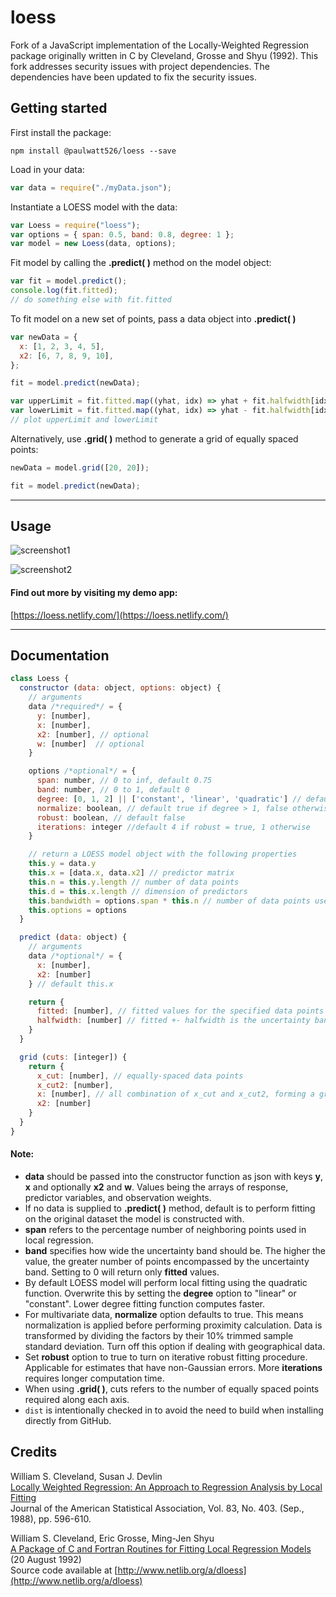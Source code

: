 # loess

Fork of a JavaScript implementation of the Locally-Weighted Regression package originally written in C by Cleveland,
Grosse and Shyu (1992).  This fork addresses security issues with project dependencies.  The dependencies have been
updated to fix the security issues.

## Getting started

First install the package:

```
npm install @paulwatt526/loess --save
```

Load in your data:

```javascript
var data = require("./myData.json");
```

Instantiate a LOESS model with the data:

```javascript
var Loess = require("loess");
var options = { span: 0.5, band: 0.8, degree: 1 };
var model = new Loess(data, options);
```

Fit model by calling the **.predict( )** method on the model object:

```javascript
var fit = model.predict();
console.log(fit.fitted);
// do something else with fit.fitted
```

To fit model on a new set of points, pass a data object into **.predict( )**

```javascript
var newData = {
  x: [1, 2, 3, 4, 5],
  x2: [6, 7, 8, 9, 10],
};

fit = model.predict(newData);

var upperLimit = fit.fitted.map((yhat, idx) => yhat + fit.halfwidth[idx]);
var lowerLimit = fit.fitted.map((yhat, idx) => yhat - fit.halfwidth[idx]);
// plot upperLimit and lowerLimit
```

Alternatively, use **.grid( )** method to generate a grid of equally spaced points:

```javascript
newData = model.grid([20, 20]);

fit = model.predict(newData);
```

---

## Usage

![screenshot1](./img/screenshot1.png)

![screenshot2](./img/screenshot2.png)

#### Find out more by visiting my demo app: <br>

[https://loess.netlify.com/](https://loess.netlify.com/)

---

## Documentation

```javascript
class Loess {
  constructor (data: object, options: object) {
    // arguments
    data /*required*/ = {
      y: [number],
      x: [number],
      x2: [number], // optional
      w: [number]  // optional
    }

    options /*optional*/ = {
      span: number, // 0 to inf, default 0.75
      band: number, // 0 to 1, default 0
      degree: [0, 1, 2] || ['constant', 'linear', 'quadratic'] // default 2
      normalize: boolean, // default true if degree > 1, false otherwise
      robust: boolean, // default false
      iterations: integer //default 4 if robust = true, 1 otherwise
    }

    // return a LOESS model object with the following properties
    this.y = data.y
    this.x = [data.x, data.x2] // predictor matrix
    this.n = this.y.length // number of data points
    this.d = this.x.length // dimension of predictors
    this.bandwidth = options.span * this.n // number of data points used in local regression
    this.options = options
  }

  predict (data: object) {
    // arguments
    data /*optional*/ = {
      x: [number],
      x2: [number]
    } // default this.x

    return {
      fitted: [number], // fitted values for the specified data points
      halfwidth: [number] // fitted +- halfwidth is the uncertainty band
    }
  }

  grid (cuts: [integer]) {
    return {
      x_cut: [number], // equally-spaced data points
      x_cut2: [number],
      x: [number], // all combination of x_cut and x_cut2, forming a grid
      x2: [number]
    }
  }
}
```

#### Note:

- **data** should be passed into the constructor function as json with keys **y**, **x** and optionally **x2** and **w**. Values being the arrays of response, predictor variables, and observation weights.
- If no data is supplied to **.predict( )** method, default is to perform fitting on the original dataset the model is constructed with.
- **span** refers to the percentage number of neighboring points used in local regression.
- **band** specifies how wide the uncertainty band should be. The higher the value, the greater number of points encompassed by the uncertainty band. Setting to 0 will return only **fitted** values.
- By default LOESS model will perform local fitting using the quadratic function. Overwrite this by setting the **degree** option to "linear" or "constant". Lower degree fitting function computes faster.
- For multivariate data, **normalize** option defaults to true. This means normalization is applied before performing proximity calculation. Data is transformed by dividing the factors by their 10% trimmed sample standard deviation. Turn off this option if dealing with geographical data.
- Set **robust** option to true to turn on iterative robust fitting procedure. Applicable for estimates that have non-Gaussian errors. More **iterations** requires longer computation time.
- When using **.grid( )**, cuts refers to the number of equally spaced points required along each axis.
- `dist` is intentionally checked in to avoid the need to build when installing directly from GitHub.

## Credits

William S. Cleveland, Susan J. Devlin <br>
[Locally Weighted Regression: An Approach to Regression Analysis by Local Fitting](http://www.stat.washington.edu/courses/stat527/s13/readings/Cleveland_Delvin_JASA_1988.pdf) <br>
Journal of the American Statistical Association, Vol. 83, No. 403. (Sep., 1988), pp. 596-610.

William S. Cleveland, Eric Grosse, Ming-Jen Shyu <br>
[A Package of C and Fortran Routines for Fitting Local Regression Models ](www.netlib.org/a/cloess.ps) (20 August 1992) <br>
Source code available at [http://www.netlib.org/a/dloess](http://www.netlib.org/a/dloess)
